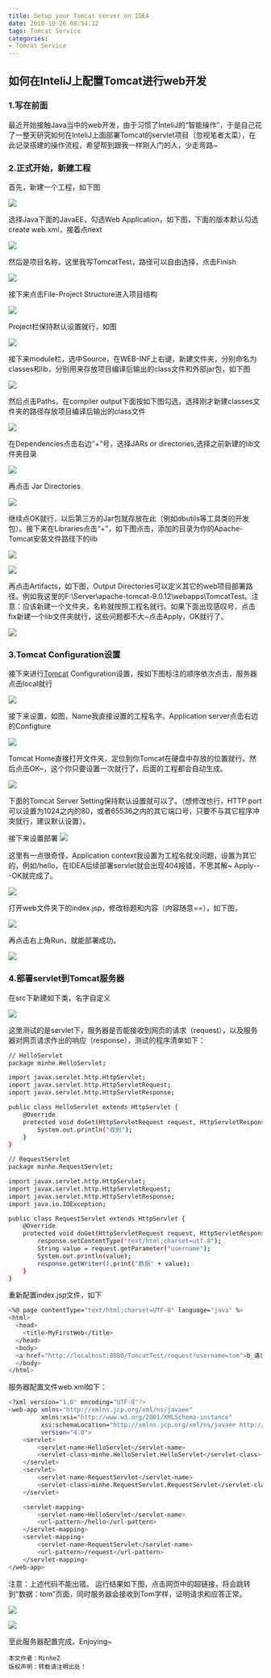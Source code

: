 ```yaml
---
title: Setup your Tomcat server on IDEA
date: 2018-10-26 08:54:12
tags: Tomcat Service
categories:
- Tomcat Service
---
```


## 如何在InteliJ上配置Tomcat进行web开发

### 1.写在前面
最近开始接触Java当中的web开发，由于习惯了InteliJ的“智能操作”，于是自己花了一整天研究如何在InteliJ上面部署Tomcat的servlet项目（忽视笔者太菜），在此记录搭建的操作流程，希望帮到跟我一样刚入门的人，少走弯路~


<!--more-->

### 2.正式开始，新建工程
首先，新建一个工程，如下图

![](https://i.imgur.com/taXNm27.png)

选择Java下面的JavaEE，勾选Web Application，如下图，下面的版本默认勾选create web.xml，接着点next

![](https://i.imgur.com/j1zryaV.png)

然后是项目名称，这里我写TomcatTest，路径可以自由选择，点击Finish

![](https://i.imgur.com/5SbRb8f.png)

接下来点击File-Project Structure进入项目结构

![](https://i.imgur.com/wOyB2cE.png)

Project栏保持默认设置就行，如图

![](https://i.imgur.com/8KerabY.png)

接下来module栏，选中Source，在WEB-INF上右键，新建文件夹，分别命名为classes和lib，分别用来存放项目编译后输出的class文件和外部jar包，如下图

![](https://i.imgur.com/nI513vK.png)

然后点击Paths，在compiler output下面按如下图勾选，选择刚才新建classes文件夹的路径存放项目编译后输出的class文件

![](https://i.imgur.com/FAS3QVh.png)

在Dependencies点击右边“+”号，选择JARs or directories,选择之前新建的lib文件夹目录

![](https://i.imgur.com/daZmLRi.png)

再点击 Jar Directories

![](https://i.imgur.com/9TA8QLu.png)

继续点OK就行，以后第三方的Jar包就存放在此（例如dbutils等工具类的开发包）。接下来在Libraries点击“+”，如下图点击，添加的目录为你的Apache-Tomcat安装文件路径下的lib

![](https://i.imgur.com/UI0gUaA.png)

![](https://i.imgur.com/BIa010j.png)

再点击Artifacts，如下图，Output Directories可以定义其它的web项目部署路径。例如我这里的F:\Server\apache-tomcat-9.0.12\webapps\TomcatTest。注意：应该新建一个文件夹，名称就按照工程名就行。如果下面出现感叹号，点击fix新建一个lib文件夹就行，这些问题都不大~点击Apply，OK就行了。

![](https://i.imgur.com/kAP4P19.png)

### 3.Tomcat Configuration设置

接下来进行[Tomcat](https://tomcat.apache.org/download-90.cgi) Configuration设置，按如下图标注的顺序依次点击，服务器点击local就行

![](https://i.imgur.com/mo293tJ.png)

接下来设置，如图，Name我直接设置的工程名字。Application server点击右边的Configture

![](https://i.imgur.com/rrw407d.png)

Tomcat Home直接打开文件夹，定位到你Tomcat在硬盘中存放的位置就行，然后点击OK~，这个你只要设置一次就行了，后面的工程都会自动生成。

![](https://i.imgur.com/upUHQB1.png)

下面的Tomcat Server Setting保持默认设置就可以了。（想修改也行，HTTP port可以设置为1024之内的80，或者65536之内的其它端口号，只要不与其它程序冲突就行，建议默认设置）。

接下来设置部署
![](https://i.imgur.com/ciSCqZj.png)

这里有一点很奇怪，Application context我设置为工程名就没问题，设置为其它的，例如/hello，在IDEA后续部署servlet就会出现404报错，不思其解~ Apply---OK就完成了。

![](https://i.imgur.com/djvFTS2.png)

打开web文件夹下的index.jsp，修改标题和内容（内容随意==），如下图，

![](https://i.imgur.com/4RUvBfa.png)

再点击右上角Run，就能部署成功。

![](https://i.imgur.com/iywlvTr.png)

### 4.部署servlet到Tomcat服务器

在src下新建如下类，名字自定义

![](https://i.imgur.com/lOruDoN.png)

这里测试的是servlet下，服务器是否能接收到网页的请求（request），以及服务器对网页请求作出的响应（response），测试的程序清单如下：

``` bash
// HelloServlet
package minhe.HelloServlet;

import javax.servlet.http.HttpServlet;
import javax.servlet.http.HttpServletRequest;
import javax.servlet.http.HttpServletResponse;

public class HelloServlet extends HttpServlet {
    @Override
    protected void doGet(HttpServletRequest request, HttpServletResponse response){
        System.out.println("收到");
    }
}

```

``` bash
// RequestServlet
package minhe.RequestServlet;

import javax.servlet.http.HttpServlet;
import javax.servlet.http.HttpServletRequest;
import javax.servlet.http.HttpServletResponse;
import java.io.IOException;

public class RequestServlet extends HttpServlet {
    @Override
    protected void doGet(HttpServletRequest request, HttpServletResponse response) throws IOException {
        response.setContentType("text/html;charset=utf-8");
        String value = request.getParameter("username");
        System.out.println(value);
        response.getWriter().print("数据" + value);
    }
}
```
重新配置index.jsp文件，如下

``` bash
<%@ page contentType="text/html;charset=UTF-8" language="java" %>
<html>
  <head>
    <title>MyFirstWeb</title>
  </head>
  <body>
  <a href="http://localhost:8080/TomcatTest/request?username=tom">b_请求参数</a>
  </body>
</html>
```
服务器配置文件web.xml如下：

``` bash
<?xml version="1.0" encoding="UTF-8"?>
<web-app xmlns="http://xmlns.jcp.org/xml/ns/javaee"
         xmlns:xsi="http://www.w3.org/2001/XMLSchema-instance"
         xsi:schemaLocation="http://xmlns.jcp.org/xml/ns/javaee http://xmlns.jcp.org/xml/ns/javaee/web-app_4_0.xsd"
         version="4.0">
    <servlet>
        <servlet-name>HelloServlet</servlet-name>
        <servlet-class>minhe.HelloServlet.HelloServlet</servlet-class>
    </servlet>
    <servlet>
        <servlet-name>RequestServlet</servlet-name>
        <servlet-class>minhe.RequestServlet.RequestServlet</servlet-class>
    </servlet>

    <servlet-mapping>
        <servlet-name>HelloServlet</servlet-name>
        <url-pattern>/hello</url-pattern>
    </servlet-mapping>
    <servlet-mapping>
        <servlet-name>RequestServlet</servlet-name>
        <url-pattern>/request</url-pattern>
    </servlet-mapping>
</web-app>
```
注意：上述代码不能出错。
运行结果如下图，点击网页中的超链接，将会跳转到“数据：tom”页面，同时服务器会接收到Tom字样，证明请求和应答正常。

![](https://i.imgur.com/7PY3Khw.png)

![](https://i.imgur.com/UM6LsXE.png)

至此服务器配置完成。Enjoying~



	本文作者：MinheZ
	版权声明：转载请注明出处！



